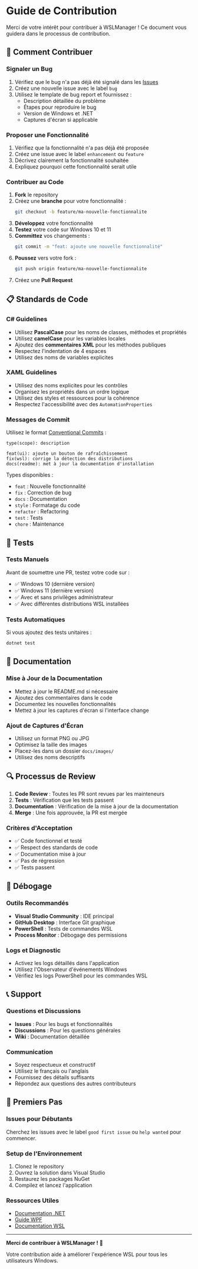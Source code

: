 # Guide de Contribution

Merci de votre intérêt pour contribuer à WSLManager ! Ce document vous guidera dans le processus de contribution.

## 🚀 Comment Contribuer

### Signaler un Bug

1. Vérifiez que le bug n'a pas déjà été signalé dans les [Issues](../../issues)
2. Créez une nouvelle issue avec le label `bug`
3. Utilisez le template de bug report et fournissez :
   - Description détaillée du problème
   - Étapes pour reproduire le bug
   - Version de Windows et .NET
   - Captures d'écran si applicable

### Proposer une Fonctionnalité

1. Vérifiez que la fonctionnalité n'a pas déjà été proposée
2. Créez une issue avec le label `enhancement` ou `feature`
3. Décrivez clairement la fonctionnalité souhaitée
4. Expliquez pourquoi cette fonctionnalité serait utile

### Contribuer au Code

1. **Fork** le repository
2. Créez une **branche** pour votre fonctionnalité :
   ```bash
   git checkout -b feature/ma-nouvelle-fonctionnalite
   ```
3. **Développez** votre fonctionnalité
4. **Testez** votre code sur Windows 10 et 11
5. **Committez** vos changements :
   ```bash
   git commit -m "feat: ajoute une nouvelle fonctionnalité"
   ```
6. **Poussez** vers votre fork :
   ```bash
   git push origin feature/ma-nouvelle-fonctionnalite
   ```
7. Créez une **Pull Request**

## 📋 Standards de Code

### C# Guidelines

- Utilisez **PascalCase** pour les noms de classes, méthodes et propriétés
- Utilisez **camelCase** pour les variables locales
- Ajoutez des **commentaires XML** pour les méthodes publiques
- Respectez l'indentation de 4 espaces
- Utilisez des noms de variables explicites

### XAML Guidelines

- Utilisez des noms explicites pour les contrôles
- Organisez les propriétés dans un ordre logique
- Utilisez des styles et ressources pour la cohérence
- Respectez l'accessibilité avec des `AutomationProperties`

### Messages de Commit

Utilisez le format [Conventional Commits](https://www.conventionalcommits.org/) :

```
type(scope): description

feat(ui): ajoute un bouton de rafraîchissement
fix(wsl): corrige la détection des distributions
docs(readme): met à jour la documentation d'installation
```

Types disponibles :
- `feat` : Nouvelle fonctionnalité
- `fix` : Correction de bug
- `docs` : Documentation
- `style` : Formatage du code
- `refactor` : Refactoring
- `test` : Tests
- `chore` : Maintenance

## 🧪 Tests

### Tests Manuels

Avant de soumettre une PR, testez votre code sur :
- ✅ Windows 10 (dernière version)
- ✅ Windows 11 (dernière version)
- ✅ Avec et sans privilèges administrateur
- ✅ Avec différentes distributions WSL installées

### Tests Automatiques

Si vous ajoutez des tests unitaires :
```bash
dotnet test
```

## 📝 Documentation

### Mise à Jour de la Documentation

- Mettez à jour le README.md si nécessaire
- Ajoutez des commentaires dans le code
- Documentez les nouvelles fonctionnalités
- Mettez à jour les captures d'écran si l'interface change

### Ajout de Captures d'Écran

- Utilisez un format PNG ou JPG
- Optimisez la taille des images
- Placez-les dans un dossier `docs/images/`
- Utilisez des noms descriptifs

## 🔍 Processus de Review

1. **Code Review** : Toutes les PR sont revues par les mainteneurs
2. **Tests** : Vérification que les tests passent
3. **Documentation** : Vérification de la mise à jour de la documentation
4. **Merge** : Une fois approuvée, la PR est mergée

### Critères d'Acceptation

- ✅ Code fonctionnel et testé
- ✅ Respect des standards de code
- ✅ Documentation mise à jour
- ✅ Pas de régression
- ✅ Tests passent

## 🐛 Débogage

### Outils Recommandés

- **Visual Studio Community** : IDE principal
- **GitHub Desktop** : Interface Git graphique
- **PowerShell** : Tests de commandes WSL
- **Process Monitor** : Débogage des permissions

### Logs et Diagnostic

- Activez les logs détaillés dans l'application
- Utilisez l'Observateur d'événements Windows
- Vérifiez les logs PowerShell pour les commandes WSL

## 📞 Support

### Questions et Discussions

- **Issues** : Pour les bugs et fonctionnalités
- **Discussions** : Pour les questions générales
- **Wiki** : Documentation détaillée

### Communication

- Soyez respectueux et constructif
- Utilisez le français ou l'anglais
- Fournissez des détails suffisants
- Répondez aux questions des autres contributeurs

## 🎯 Premiers Pas

### Issues pour Débutants

Cherchez les issues avec le label `good first issue` ou `help wanted` pour commencer.

### Setup de l'Environnement

1. Clonez le repository
2. Ouvrez la solution dans Visual Studio
3. Restaurez les packages NuGet
4. Compilez et lancez l'application

### Ressources Utiles

- [Documentation .NET](https://docs.microsoft.com/dotnet/)
- [Guide WPF](https://docs.microsoft.com/dotnet/desktop/wpf/)
- [Documentation WSL](https://docs.microsoft.com/windows/wsl/)

---

**Merci de contribuer à WSLManager !** 🚀

Votre contribution aide à améliorer l'expérience WSL pour tous les utilisateurs Windows. 